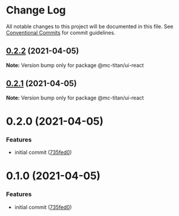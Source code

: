 # Change Log

All notable changes to this project will be documented in this file.
See [Conventional Commits](https://conventionalcommits.org) for commit guidelines.

## [0.2.2](https://github.com/code-mattclaffey/titan/compare/@mc-titan/ui-react@0.2.1...@mc-titan/ui-react@0.2.2) (2021-04-05)

**Note:** Version bump only for package @mc-titan/ui-react





## [0.2.1](https://github.com/code-mattclaffey/titan/compare/@mc-titan/ui-react@0.2.0...@mc-titan/ui-react@0.2.1) (2021-04-05)

**Note:** Version bump only for package @mc-titan/ui-react





# 0.2.0 (2021-04-05)


### Features

* initial commit ([735fed0](https://github.com/code-mattclaffey/titan/commit/735fed0f6385708554224fc41b833ad868ba0cff))





# 0.1.0 (2021-04-05)


### Features

* initial commit ([735fed0](https://github.com/code-mattclaffey/titan/commit/735fed0f6385708554224fc41b833ad868ba0cff))
